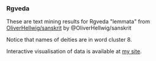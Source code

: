 ### Rgveda

These are text mining results for Rgveda "lemmata" from [OliverHellwig/sanskrit](https://raw.githubusercontent.com/OliverHellwig/sanskrit/master/dcs/data/rigveda/pada-and-analysis.dat) by @OliverHellwig/sanskrit

Notice that names of deities are in word cluster 8.

Interactive visualisation of data is available at [my site](https://sotoff.shop/rgveda/).

